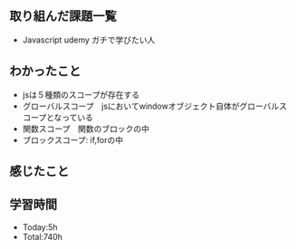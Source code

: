 ## 取り組んだ課題一覧
- Javascript udemy ガチで学びたい人
## わかったこと
- jsは５種類のスコープが存在する
- グローバルスコープ　jsにおいてwindowオブジェクト自体がグローバルスコープとなっている
- 関数スコープ　関数のブロックの中
- ブロックスコープ: if,forの中
## 感じたこと

## 学習時間
- Today:5h
- Total:740h

